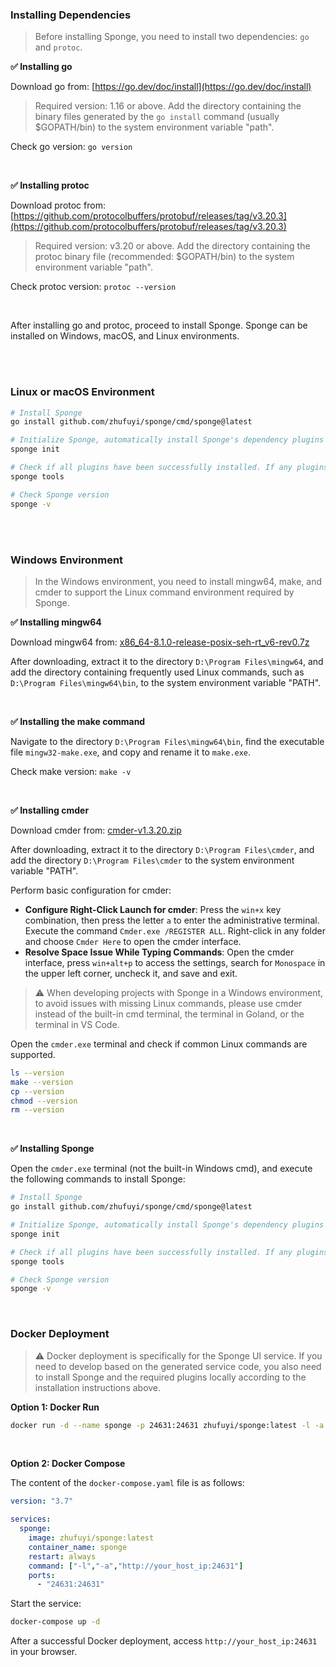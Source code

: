 ### Installing Dependencies

> Before installing Sponge, you need to install two dependencies: `go` and `protoc`.

**✅ Installing go**

Download go from: [https://go.dev/doc/install](https://go.dev/doc/install)

> Required version: 1.16 or above. Add the directory containing the binary files generated by the `go install` command (usually $GOPATH/bin) to the system environment variable "path".

Check go version: `go version`

<br>

**✅ Installing protoc**

Download protoc from: [https://github.com/protocolbuffers/protobuf/releases/tag/v3.20.3](https://github.com/protocolbuffers/protobuf/releases/tag/v3.20.3)

> Required version: v3.20 or above. Add the directory containing the protoc binary file (recommended: $GOPATH/bin) to the system environment variable "path".

Check protoc version: `protoc --version`

<br>

After installing go and protoc, proceed to install Sponge. Sponge can be installed on Windows, macOS, and Linux environments.

<br>
<br>

### Linux or macOS Environment

```bash
# Install Sponge
go install github.com/zhufuyi/sponge/cmd/sponge@latest

# Initialize Sponge, automatically install Sponge's dependency plugins
sponge init

# Check if all plugins have been successfully installed. If any plugins fail to install, retry with the command: sponge tools --install
sponge tools

# Check Sponge version
sponge -v
```

<br>
<br>

### Windows Environment

> In the Windows environment, you need to install mingw64, make, and cmder to support the Linux command environment required by Sponge.

**✅ Installing mingw64**

Download mingw64 from: [x86_64-8.1.0-release-posix-seh-rt_v6-rev0.7z](https://sourceforge.net/projects/mingw-w64/files/Toolchains%20targetting%20Win64/Personal%20Builds/mingw-builds/8.1.0/threads-posix/seh/x86_64-8.1.0-release-posix-seh-rt_v6-rev0.7z)

After downloading, extract it to the directory `D:\Program Files\mingw64`, and add the directory containing frequently used Linux commands, such as `D:\Program Files\mingw64\bin`, to the system environment variable "PATH".

<br>

**✅ Installing the make command**

Navigate to the directory `D:\Program Files\mingw64\bin`, find the executable file `mingw32-make.exe`, and copy and rename it to `make.exe`.

Check make version: `make -v`

<br>

**✅ Installing cmder**

Download cmder from: [cmder-v1.3.20.zip](https://github.com/cmderdev/cmder/releases/download/v1.3.20/cmder.zip)

After downloading, extract it to the directory `D:\Program Files\cmder`, and add the directory `D:\Program Files\cmder` to the system environment variable "PATH".

Perform basic configuration for cmder:

- **Configure Right-Click Launch for cmder**: Press the `win+x` key combination, then press the letter `a` to enter the administrative terminal. Execute the command `Cmder.exe /REGISTER ALL`. Right-click in any folder and choose `Cmder Here` to open the cmder interface.
- **Resolve Space Issue While Typing Commands**: Open the cmder interface, press `win+alt+p` to access the settings, search for `Monospace` in the upper left corner, uncheck it, and save and exit.

> ⚠ When developing projects with Sponge in a Windows environment, to avoid issues with missing Linux commands, please use cmder instead of the built-in cmd terminal, the terminal in Goland, or the terminal in VS Code.

Open the `cmder.exe` terminal and check if common Linux commands are supported.

```bash
ls --version
make --version
cp --version
chmod --version
rm --version
```

<br>

**✅ Installing Sponge**

Open the `cmder.exe` terminal (not the built-in Windows cmd), and execute the following commands to install Sponge:

```bash
# Install Sponge
go install github.com/zhufuyi/sponge/cmd/sponge@latest

# Initialize Sponge, automatically install Sponge's dependency plugins
sponge init

# Check if all plugins have been successfully installed. If any plugins fail to install, retry with the command: sponge tools --install
sponge tools

# Check Sponge version
sponge -v
```

<br>

### Docker Deployment

> ⚠ Docker deployment is specifically for the Sponge UI service. If you need to develop based on the generated service code, you also need to install Sponge and the required plugins locally according to the installation instructions above.

**Option 1: Docker Run**

```bash
docker run -d --name sponge -p 24631:24631 zhufuyi/sponge:latest -l -a http://your_host_ip:24631
```

<br>

**Option 2: Docker Compose**

The content of the `docker-compose.yaml` file is as follows:

```yaml
version: "3.7"

services:
  sponge:
    image: zhufuyi/sponge:latest
    container_name: sponge
    restart: always
    command: ["-l","-a","http://your_host_ip:24631"]
    ports:
      - "24631:24631"
```

Start the service:

```bash
docker-compose up -d
```

After a successful Docker deployment, access `http://your_host_ip:24631` in your browser.
